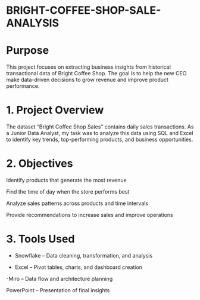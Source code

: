 # BRIGHT-COFFEE-SHOP-SALE-ANALYSIS

# Purpose

This project focuses on extracting business insights from historical transactional data of Bright Coffee Shop. The goal is to help the new CEO make data-driven decisions to grow revenue and improve product performance.

# 1. Project Overview

The dataset “Bright Coffee Shop Sales” contains daily sales transactions.
As a Junior Data Analyst, my task was to analyze this data using SQL and Excel to identify key trends, top-performing products, and business opportunities.

# 2. Objectives

Identify products that generate the most revenue

Find the time of day when the store performs best

Analyze sales patterns across products and time intervals

Provide recommendations to increase sales and improve operations

# 3. Tools Used

- Snowflake – Data cleaning, transformation, and analysis

- Excel – Pivot tables, charts, and dashboard creation

-Miro – Data flow and architecture planning

PowerPoint – Presentation of final insights
